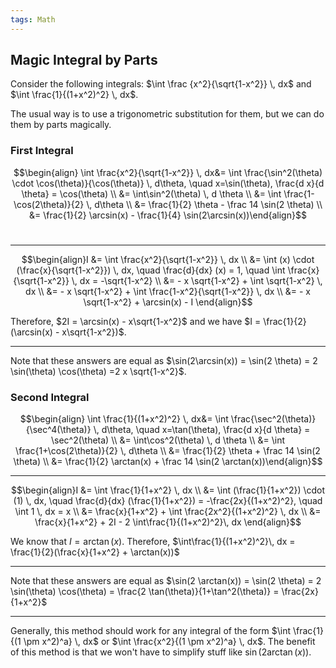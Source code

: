 ```yaml
---
tags: Math
---
```


## Magic Integral by Parts

Consider the following integrals: $\int \frac {x^2}{\sqrt{1-x^2}} \, dx$ and $\int \frac{1}{(1+x^2)^2} \, dx$.

The usual way is to use a trigonometric substitution for them, but we can do them by parts magically.

### First Integral

$$\begin{align} \int \frac{x^2}{\sqrt{1-x^2}} \, dx&= \int \frac{\sin^2(\theta) \cdot \cos(\theta)}{\cos(\theta)} \, d\theta, \quad x=\sin(\theta), \frac{d x}{d \theta} = \cos(\theta)  \\ &=  \int\sin^2(\theta) \, d \theta \\ &= \int \frac{1-\cos(2\theta)}{2} \, d\theta \\ &= \frac{1}{2} \theta - \frac 14 \sin(2 \theta)  \\ &= \frac{1}{2} \arcsin(x) - \frac{1}{4} \sin(2\arcsin(x))\end{align}$$​

<hr>

$$\begin{align}I &= \int \frac{x^2}{\sqrt{1-x^2}} \, dx \\ &=  \int (x) \cdot (\frac{x}{\sqrt{1-x^2}}) \, dx, \quad \frac{d}{dx} (x) = 1, \quad \int \frac{x}{\sqrt{1-x^2}} \, dx = -\sqrt{1-x^2} \\ &=  - x \sqrt{1-x^2} + \int  \sqrt{1-x^2} \, dx \\ &=  - x \sqrt{1-x^2} + \int  \frac{1-x^2}{\sqrt{1-x^2}} \, dx \\ &=  - x \sqrt{1-x^2} + \arcsin(x) - I  \end{align}$$

Therefore, $2I = \arcsin(x) - x\sqrt{1-x^2}$ and we have $I = \frac{1}{2} (\arcsin(x) - x\sqrt{1-x^2})$.

<hr>

Note that these answers are equal as $\sin(2\arcsin(x)) = \sin(2 \theta) = 2 \sin(\theta) \cos(\theta) =2 x \sqrt{1-x^2}$. 

### Second Integral

$$\begin{align} \int \frac{1}{(1+x^2)^2} \, dx&= \int \frac{\sec^2(\theta)}{\sec^4(\theta)} \, d\theta, \quad x=\tan(\theta), \frac{d x}{d \theta} = \sec^2(\theta)  \\ &=  \int\cos^2(\theta) \, d \theta \\ &= \int \frac{1+\cos(2\theta)}{2} \, d\theta \\ &= \frac{1}{2} \theta  + \frac 14 \sin(2 \theta) \\ &= \frac{1}{2} \arctan(x)  + \frac 14 \sin(2 \arctan(x))\end{align}$$

<hr>

$$\begin{align}I &= \int \frac{1}{1+x^2} \, dx \\ &=  \int (\frac{1}{1+x^2}) \cdot (1) \, dx, \quad \frac{d}{dx} (\frac{1}{1+x^2}) = -\frac{2x}{(1+x^2)^2}, \quad \int 1 \, dx = x \\ &=  \frac{x}{1+x^2} + \int  \frac{2x^2}{(1+x^2)^2} \, dx \\ &=  \frac{x}{1+x^2} + 2I - 2 \int\frac{1}{(1+x^2)^2}\, dx \end{align}$$

We know that $I = \arctan(x)$. Therefore, $\int\frac{1}{(1+x^2)^2}\, dx  = \frac{1}{2}(\frac{x}{1+x^2} + \arctan(x))$

<hr>

Note that these answers are equal as $\sin(2 \arctan(x)) = \sin(2 \theta) = 2 \sin(\theta) \cos(\theta) = \frac{2 \tan(\theta)}{1+\tan^2(\theta)} = \frac{2x}{1+x^2}$

<hr>

Generally, this method should work for any integral of the form $\int \frac{1}{(1 \pm x^2)^a} \, dx$ or $\int \frac{x^2}{(1 \pm x^2)^a} \, dx$. The benefit of this method is that we won't have to simplify stuff like $\sin(2 \arctan(x))$.
